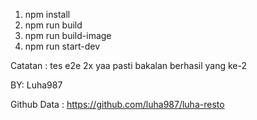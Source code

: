 1. npm install
2. npm run build
3. npm run build-image
4. npm run start-dev

Catatan : tes e2e 2x yaa pasti bakalan berhasil yang ke-2 

BY: Luha987

Github Data : https://github.com/luha987/luha-resto